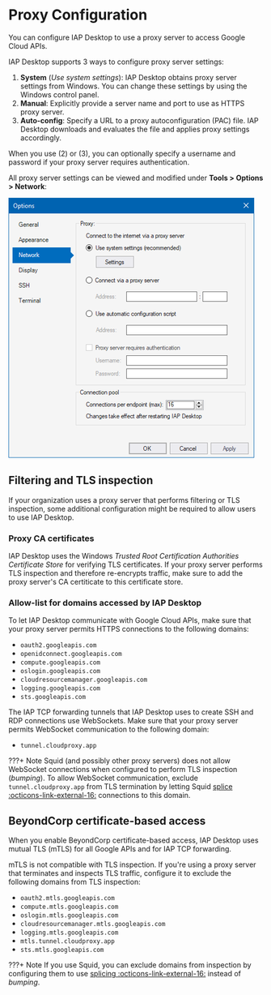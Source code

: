 # Proxy Configuration

You can configure IAP Desktop to use a proxy server to access Google Cloud APIs.

IAP Desktop supports 3 ways to configure proxy server settings:

1.  **System** (_Use system settings_): IAP Desktop
    obtains proxy server settings from Windows. You can change these settings by using
    the Windows control panel.
2.  **Manual**: Explicitly provide a server name and port to use as HTTPS
    proxy server.
3.  **Auto-config**: Specify a URL to a proxy autoconfiguration (PAC) file.
    IAP Desktop downloads and evaluates the file and applies proxy settings accordingly.

When you use (2) or (3), you can optionally specify a username and password if your
proxy server requires authentication. 

All proxy server settings can be viewed
and modified under **Tools > Options > Network**:

![Proxy settings](images/Proxy-Settings.png)


## Filtering and TLS inspection

If your organization uses a proxy server that performs filtering or TLS inspection, 
some additional configuration might be required to allow users to use IAP Desktop.

### Proxy CA certificates

IAP Desktop uses the Windows _Trusted Root Certification Authorities Certificate Store_
for verifying TLS certificates. If your proxy server performs TLS inspection and therefore
re-encrypts traffic, make sure to add the proxy server's CA certiticate to this
certificate store.

### Allow-list for domains accessed by IAP Desktop

To let IAP Desktop communicate with Google Cloud APIs, make sure that your proxy server 
permits HTTPS connections to the following domains:

* `oauth2.googleapis.com`
* `openidconnect.googleapis.com`
* `compute.googleapis.com`
* `oslogin.googleapis.com`
* `cloudresourcemanager.googleapis.com`
* `logging.googleapis.com`
* `sts.googleapis.com`

The IAP TCP forwarding tunnels that IAP Desktop uses to create SSH and RDP connections
use WebSockets. Make sure that your proxy server permits WebSocket communication to the following domain:

* `tunnel.cloudproxy.app`

???+ Note
    Squid (and possibly other proxy servers) does not allow WebSocket
    connections when configured to perform TLS inspection (_bumping_). To allow
    WebSocket communication, exclude `tunnel.cloudproxy.app` from TLS termination
    by letting Squid [splice :octicons-link-external-16:](https://wiki.squid-cache.org/Features/SslPeekAndSplice)
    connections to this domain.


## BeyondCorp certificate-based access

When you enable BeyondCorp certificate-based access, IAP Desktop uses mutual TLS (mTLS) for all
Google APIs and for IAP TCP forwarding. 

mTLS is not compatible with TLS inspection. If you're using a proxy server that terminates and
inspects TLS traffic, configure it to exclude the following domains from TLS inspection:

* `oauth2.mtls.googleapis.com`
* `compute.mtls.googleapis.com`
* `oslogin.mtls.googleapis.com`
* `cloudresourcemanager.mtls.googleapis.com`
* `logging.mtls.googleapis.com`
* `mtls.tunnel.cloudproxy.app`
* `sts.mtls.googleapis.com`

???+ Note
    If you use Squid, you can exclude domains from inspection by 
    configuring them to use [splicing :octicons-link-external-16:](https://wiki.squid-cache.org/Features/SslPeekAndSplice)
    instead of _bumping_.
